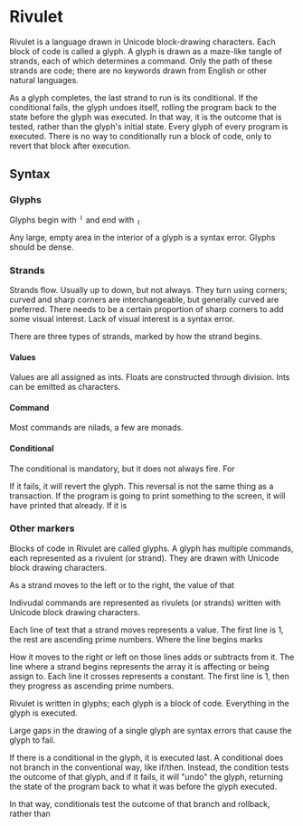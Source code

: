 # Rivulet

Rivulet is a language drawn in Unicode block-drawing characters. Each block of code is called a glyph. A glyph is drawn as a maze-like tangle of strands, each of which determines a command. Only the path of these strands are code; there are no keywords drawn from English or other natural languages.

As a glyph completes, the last strand to run is its conditional. If the conditional fails, the glyph undoes itself, rolling the program back to the state before the glyph was executed. In that way, it is the outcome that is tested, rather than the glyph's initial state. Every glyph of every program is executed. There is no way to conditionally run a block of code, only to revert that block after execution.

## Syntax

### Glyphs

Glyphs begin with ╵ and end with ╷

Any large, empty area in the interior of a glyph is a syntax error. Glyphs should be dense.

### Strands

Strands flow. Usually up to down, but not always. They turn using corners;  curved and sharp corners are interchangeable, but generally curved are preferred. There needs to be a certain proportion of sharp corners to add some visual interest. Lack of visual interest is a syntax error.

There are three types of strands, marked by how the strand begins.

#### Values

Values are all assigned as ints. Floats are constructed through division. Ints can be emitted as characters.

#### Command
Most commands are nilads, a few are monads.

#### Conditional
The conditional is mandatory, but it does not always fire. For 

If it fails, it will revert the glyph. This reversal is not the same thing as a transaction. If the program is going to print something to the screen, it will have printed that already. If it is 

### Other markers





Blocks of code in Rivulet are called glyphs. A glyph has multiple commands, each represented as a rivulent (or strand). They are drawn with Unicode block drawing characters.

As a strand moves to the left or to the right, the value of that

Indivudal commands are represented as rivulets (or strands) written with Unicode block drawing characters.

Each line of text that a strand moves represents a value. The first line is 1, the rest are ascending prime numbers. Where the line begins marks 

How it moves to the right or left on those lines adds or subtracts from it. The line where a strand begins represents the array it is affecting or being assign to. Each line it crosses represents a constant. The first line is 1, then they progress as ascending prime numbers.

Rivulet is written in glyphs; each glyph is a block of code. Everything in the glyph is executed.

Large gaps in the drawing of a single glyph are syntax errors that cause the glyph to fail.

If there is a conditional in the glyph, it is executed last. A conditional does not branch in the conventional way, like if/then. Instead, the condition tests the outcome of that glyph, and if it fails, it will "undo" the glyph, returning the state of the program back to what it was before the glyph executed.

In that way, conditionals test the outcome of that branch and rollback, rather than 
